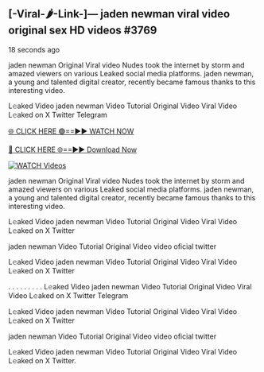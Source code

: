 ## [-Viral-🌶-Link-]— jaden newman viral video original sex HD videos #3769

18 seconds ago

jaden newman Original Viral video Nudes took the internet by storm and amazed viewers on various Leaked social media platforms. jaden newman, a young and talented digital creator, recently became famous thanks to this interesting video.

L𝚎aked Video jaden newman Video Tutorial Original Video Viral Video L𝚎aked on X Twitter Telegram

[🌐 CLICK HERE 🟢==►► WATCH NOW](https://valovideo.net/valo-video/?bom)

[🔴 CLICK HERE 🌐==►► Download Now](https://valovideo.net/valo-video/?bom)

[![WATCH Videos](https://i.imgur.com/dJHk4Zq.gif)](https://valovideo.net/valo-video/?bom)

jaden newman Original Viral video Nudes took the internet by storm and amazed viewers on various Leaked social media platforms. jaden newman, a young and talented digital creator, recently became famous thanks to this interesting video.

L𝚎aked Video jaden newman Video Tutorial Original Video Viral Video L𝚎aked on X Twitter

jaden newman Video Tutorial Original Video video oficial twitter

L𝚎aked Video jaden newman Video Tutorial Original Video Viral Video L𝚎aked on X Twitter

. . . . . . . . . L𝚎aked Video jaden newman Video Tutorial Original Video Viral Video L𝚎aked on X Twitter Telegram

L𝚎aked Video jaden newman Video Tutorial Original Video Viral Video L𝚎aked on X Twitter

jaden newman Video Tutorial Original Video video oficial twitter

L𝚎aked Video jaden newman Video Tutorial Original Video Viral Video L𝚎aked on X Twitter.